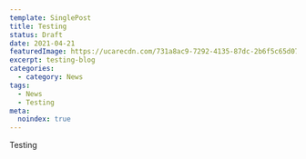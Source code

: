 ```yaml
---
template: SinglePost
title: Testing
status: Draft
date: 2021-04-21
featuredImage: https://ucarecdn.com/731a8ac9-7292-4135-87dc-2b6f5c65d07b/
excerpt: testing-blog
categories:
  - category: News
tags:
  - News
  - Testing
meta:
  noindex: true
---
```

Testing